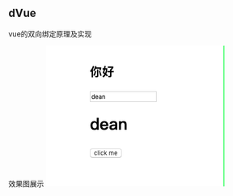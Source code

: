 ## dVue
vue的双向绑定原理及实现

效果图展示
![image](https://github.com/dcq2016/vue-dean/blob/master/images/share.gif)
